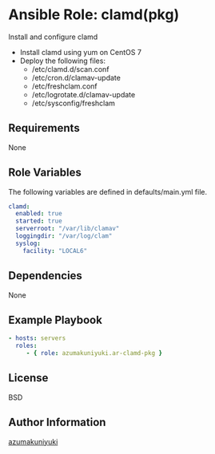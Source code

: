 Ansible Role: clamd(pkg)
================================================================================
Install and configure clamd

- Install clamd using yum on CentOS 7
- Deploy the following files:
    - /etc/clamd.d/scan.conf
    - /etc/cron.d/clamav-update
    - /etc/freshclam.conf
    - /etc/logrotate.d/clamav-update
    - /etc/sysconfig/freshclam

Requirements
--------------------------------------------------------------------------------
None

Role Variables
--------------------------------------------------------------------------------
The following variables are defined in defaults/main.yml file.

```yaml
clamd:
  enabled: true
  started: true
  serverroot: "/var/lib/clamav"
  loggingdir: "/var/log/clam"
  syslog:
    facility: "LOCAL6"
```

Dependencies
--------------------------------------------------------------------------------
None

Example Playbook
--------------------------------------------------------------------------------
```yaml
- hosts: servers
  roles:
     - { role: azumakuniyuki.ar-clamd-pkg }
```

License
--------------------------------------------------------------------------------
BSD

Author Information
--------------------------------------------------------------------------------
[azumakuniyuki](https://nyaan.jp)

